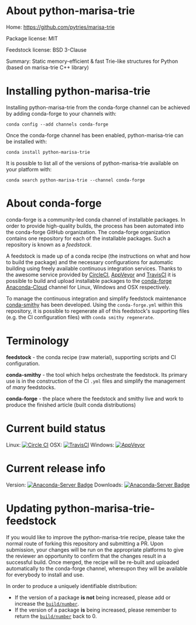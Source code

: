About python-marisa-trie
========================

Home: https://github.com/pytries/marisa-trie

Package license: MIT

Feedstock license: BSD 3-Clause

Summary: Static memory-efficient & fast Trie-like structures for Python (based on marisa-trie C++ library)



Installing python-marisa-trie
=============================

Installing python-marisa-trie from the conda-forge channel can be achieved by adding conda-forge to your channels with:

```
conda config --add channels conda-forge
```

Once the conda-forge channel has been enabled, python-marisa-trie can be installed with:

```
conda install python-marisa-trie
```

It is possible to list all of the versions of python-marisa-trie available on your platform with:

```
conda search python-marisa-trie --channel conda-forge
```


About conda-forge
=================

conda-forge is a community-led conda channel of installable packages.
In order to provide high-quality builds, the process has been automated into the
conda-forge GitHub organization. The conda-forge organization contains one repository
for each of the installable packages. Such a repository is known as a *feedstock*.

A feedstock is made up of a conda recipe (the instructions on what and how to build
the package) and the necessary configurations for automatic building using freely
available continuous integration services. Thanks to the awesome service provided by
[CircleCI](https://circleci.com/), [AppVeyor](http://www.appveyor.com/)
and [TravisCI](https://travis-ci.org/) it is possible to build and upload installable
packages to the [conda-forge](https://anaconda.org/conda-forge)
[Anaconda-Cloud](http://docs.anaconda.org/) channel for Linux, Windows and OSX respectively.

To manage the continuous integration and simplify feedstock maintenance
[conda-smithy](http://github.com/conda-forge/conda-smithy) has been developed.
Using the ``conda-forge.yml`` within this repository, it is possible to regenerate all of
this feedstock's supporting files (e.g. the CI configuration files) with ``conda smithy regenerate``.


Terminology
===========

**feedstock** - the conda recipe (raw material), supporting scripts and CI configuration.

**conda-smithy** - the tool which helps orchestrate the feedstock.
                   Its primary use is in the construction of the CI ``.yml`` files
                   and simplify the management of *many* feedstocks.

**conda-forge** - the place where the feedstock and smithy live and work to
                  produce the finished article (built conda distributions)

Current build status
====================

Linux: [![Circle CI](https://circleci.com/gh/conda-forge/python-marisa-trie-feedstock.svg?style=svg)](https://circleci.com/gh/conda-forge/python-marisa-trie-feedstock)
OSX: [![TravisCI](https://travis-ci.org/conda-forge/python-marisa-trie-feedstock.svg?branch=master)](https://travis-ci.org/conda-forge/python-marisa-trie-feedstock)
Windows: [![AppVeyor](https://ci.appveyor.com/api/projects/status/github/conda-forge/python-marisa-trie-feedstock?svg=True)](https://ci.appveyor.com/project/conda-forge/python-marisa-trie-feedstock/branch/master)

Current release info
====================
Version: [![Anaconda-Server Badge](https://anaconda.org/conda-forge/python-marisa-trie/badges/version.svg)](https://anaconda.org/conda-forge/python-marisa-trie)
Downloads: [![Anaconda-Server Badge](https://anaconda.org/conda-forge/python-marisa-trie/badges/downloads.svg)](https://anaconda.org/conda-forge/python-marisa-trie)


Updating python-marisa-trie-feedstock
=====================================

If you would like to improve the python-marisa-trie recipe, please take the normal
route of forking this repository and submitting a PR. Upon submission, your changes will
be run on the appropriate platforms to give the reviewer an opportunity to confirm that the
changes result in a successful build. Once merged, the recipe will be re-built and uploaded
automatically to the conda-forge channel, whereupon they will be available for everybody to
install and use.

In order to produce a uniquely identifiable distribution:
 * If the version of a package **is not** being increased, please add or increase
   the [``build/number``](http://conda.pydata.org/docs/building/meta-yaml.html#build-number-and-string).
 * If the version of a package **is** being increased, please remember to return
   the [``build/number``](http://conda.pydata.org/docs/building/meta-yaml.html#build-number-and-string)
   back to 0.
